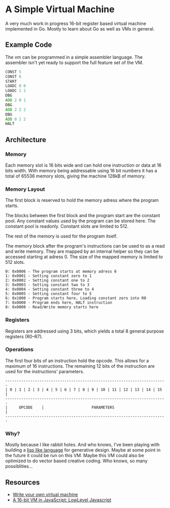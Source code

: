 # A Simple Virtual Machine

A very much work in progress 16-bit register based virtual machine implemented in Go. Mostly to learn about Go as well as VMs in general.

## Example Code

The vm can be programmed in a simple assembler language. The assembler isn't yet
ready to support the full feature set of the VM.

```asm
CONST 5
CONST 6
START
LOADC 0 0
LOADC 1 1
DBG
ADD 2 0 1
DBG
ADD 2 2 2
DBG
ADD 0 1 2
HALT
```

## Architecture

### Memory

Each memory slot is 16 bits wide and can hold one instruction or data at 16 bits
width. With memory being addressable using 16 bit numbers it has a total of 65536
memory slots, giving the machine 128kB of memory.

### Memory Layout

The first block is reserved to hold the memory adress where the program starts.

The blocks between the first block and the program start are the constant pool. Any constant values used by the program can be stored here. The constant pool is readonly. Constant slots are limited to 512.

The rest of the memory is used for the program itself.

The memory block after the program's instructions can be used to as a read and write memory. They are mapped by an internal helper so they can be accessed starting at adress 0. The size of the mapped memory is limited to 512 slots.

```
0: 0x0006 - The program starts at memory adress 6
1: 0x0001 - Setting constant zero to 1
2: 0x0002 - Setting constant one to 2
3: 0x0003 - Setting constant two to 3
4: 0x0004 - Setting constant three to 4
5: 0x0005 - Setting constant four to 5
6: 0x1000 - Program starts here, Loading constant zero into R0
7: 0x0000 - Program ends here, HALT instruction
8: 0x0000 - Read/Write memory starts here
```

### Registers

Registers are addressed using 3 bits, which yields a total 8 general purpose
registers (R0–R7).

### Operations

The first four bits of an instruction hold the opcode. This allows for a maximum
of 16 instructions. The remaining 12 bits of the instruction are used for the
instructions' parameters.

```
-----------------------------------------------------------------------
| 0 | 1 | 2 | 3 | 4 | 5 | 6 | 7 | 8 | 9 | 10 | 11 | 12 | 13 | 14 | 15 |
-----------------------------------------------------------------------
|     OPCODE    |                     PARAMETERS                      |
-----------------------------------------------------------------------
```

### Why?

Mostly because I like rabbit holes. And who knows, I've been playing with building a
[lisp like language](https://github.com/lnolte/Sol) for generative design. Maybe
at some point in the future it could be run on this VM. Maybe this VM could also
be optimized to do vector based creative coding. Who knows, so many
possiblities...

## Resources

- [Write your own virtual machine](https://www.jmeiners.com/lc3-vm/)
- [A 16-bit VM in JavaScript: LowLevel Javascript](https://www.youtube.com/watch?v=fTBwD3sb5mw&list=PLP29wDx6QmW5DdwpdwHCRJsEubS5NrQ9b)
